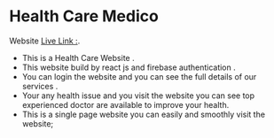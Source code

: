 # Health Care Medico 

Website [Live Link :](https://health-care-medico.web.app/).

- This is a Health Care Website .
- This website build by react js and firebase authentication .
- You can login the website and you can see the full details of our services .
- Your any health issue and you visit the website you can see top experienced doctor are available to improve your health.
- This is a single page website you can easily and smoothly visit the website;
